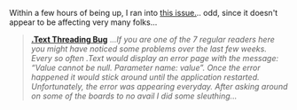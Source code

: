 Within a few hours of being up, I ran into [this issue.](http://odetocode.com/Blogs/scott/archive/2004/05/26/259.aspx).. odd, since it doesn't appear to be affecting very many folks...

> **[.Text Threading Bug](http://odetocode.com/Blogs/scott/archive/2004/05/26/259.aspx)**
> ._..If you are one of the 7 regular readers here you might have noticed some problems over the last few weeks. Every so often .Text would display an error page with the message: “Value cannot be null. Parameter name: value”. Once the error happened it would stick around until the application restarted. Unfortunately, the error was appearing everyday. After asking around on some of the boards to no avail I did some sleuthing..._
